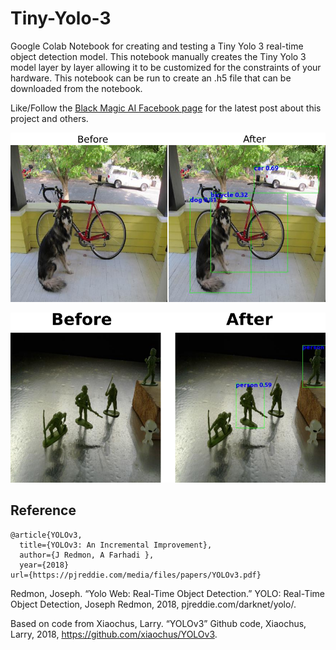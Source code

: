 # Tiny-Yolo-3
Google Colab Notebook for creating and testing a Tiny Yolo 3 real-time object detection model. This notebook manually creates the Tiny Yolo 3 model layer by layer allowing it to be customized for the constraints of your hardware. This notebook can be run to create an .h5 file that can be downloaded from the notebook.

Like/Follow the [Black Magic AI Facebook page](https://www.facebook.com/Black-Magic-AI-109126344070229)
for the latest post about this project and others.

![Image of Before and After results using this Tiny Yolo 3 Model](tinyyolo.png)

![Image of Before and After results using this Tiny Yolo 3 Model](toysoldiers_comp.png)

## Reference

	@article{YOLOv3,  
	  title={YOLOv3: An Incremental Improvement},  
	  author={J Redmon, A Farhadi },
	  year={2018}
    url={https://pjreddie.com/media/files/papers/YOLOv3.pdf}


Redmon, Joseph. “Yolo Web: Real-Time Object Detection.” YOLO: Real-Time Object Detection, Joseph Redmon, 2018, pjreddie.com/darknet/yolo/.

Based on code from
Xiaochus, Larry. “YOLOv3” Github code, Xiaochus, Larry, 2018, https://github.com/xiaochus/YOLOv3.
